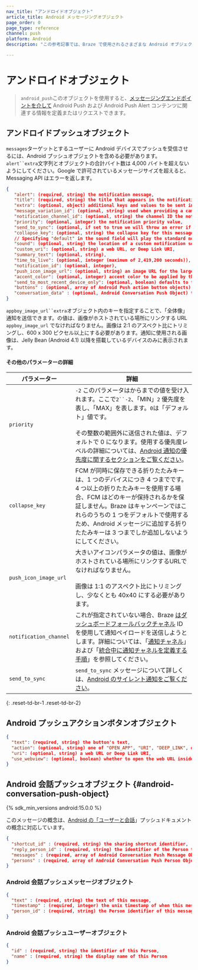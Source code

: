 ```yaml
---
nav_title: "アンドロイドオブジェクト"
article_title: Android メッセージングオブジェクト
page_order: 0
page_type: reference
channel: push
platform: Android
description: "この参考記事では、Braze で使用されるさまざまな Android オブジェクトを一覧表示して説明しています。"

---
```

# アンドロイドオブジェクト

> `android_push`このオブジェクトを使用すると、[メッセージングエンドポイントを介して]({{site.baseurl}}/api/endpoints/messaging) Android Push および Android Push Alert コンテンツに関連する情報を定義またはリクエストできます。

##  アンドロイドプッシュオブジェクト

`messages`ターゲットとするユーザーに Android デバイスでプッシュを受信させるには、Android プッシュオブジェクトを含める必要があります。`alert``extra`文字列とオブジェクトの合計バイト数は 4,000 バイトを超えないようにしてください。Google で許可されているメッセージサイズを超えると、Messaging API はエラーを返します。

```json
{
   "alert": (required, string) the notification message,
   "title": (required, string) the title that appears in the notification drawer,
   "extra": (optional, object) additional keys and values to be sent in the push,
   "message_variation_id": (optional, string) used when providing a campaign_id to specify which message variation this message should be tracked under (must be an Android Push Message),
   "notification_channel_id": (optional, string) the channel ID the notification will be sent with,
   "priority": (optional, integer) the notification priority value,
   "send_to_sync": (optional, if set to true we will throw an error if "alert" or "title" is set),
   "collapse_key": (optional, string) the collapse key for this message,
   // Specifying "default" in the sound field will play the standard notification sound
   "sound": (optional, string) the location of a custom notification sound within the app,
   "custom_uri": (optional, string) a web URL, or Deep Link URI,
   "summary_text": (optional, string),
   "time_to_live": (optional, integer (maximum of 2,419,200 seconds)),
   "notification_id": (optional, integer),
   "push_icon_image_url": (optional, string) an image URL for the large icon,
   "accent_color": (optional, integer) accent color to be applied by the standard Style templates when presenting this notification, an RGB integer value,
   "send_to_most_recent_device_only": (optional, boolean) defaults to false, if set to true, Braze will only send this push to a user's most recently used Android device, rather than all eligible Android devices,
   "buttons" : (optional, array of Android Push action button objects) push action buttons to display
   "conversation_data" : (optional, Android Conversation Push Object) the data to be displayed via Conversation Push.
}
```

`appboy_image_url``extra`オブジェクト内のキーを指定することで、「全体像」通知を送信できます。の値は、画像がホストされている場所にリンクする URL `appboy_image_url` でなければなりません。画像は 2:1 のアスペクト比にトリミングし、600 x 300 ピクセル以上にする必要があります。通知に使用される画像は、Jelly Bean (Android 4.1) 以降を搭載しているデバイスのみに表示されます。

#### その他のパラメーターの詳細

| パラメーター | 詳細 |
| --------- | ------- |
| `priority` | `-2` このパラメータはからまでの値を受け入れます。ここで`2``-2`、「MIN」`2` 優先度を表し、「MAX」を表します。`0`は「デフォルト」値です。<br> <br> その整数の範囲外に送信された値は、デフォルトで 0 になります。使用する優先度レベルの詳細については、[Android 通知の優先度に関するセクションをご覧ください][29]。|
| `collapse_key` | FCM が同時に保存できる折りたたみキーは、1 つのデバイスにつき 4 つまでです。4 つ以上の折りたたみキーを使用する場合、FCM はどのキーが保持されるかを保証しません。Braze はキャンペーンではこれらのうちの 1 つをデフォルトで使用するため、Android メッセージに追加する折りたたみキーは 3 つまでしか追加しないようにしてください。|
| `push_icon_image_url` | 大きいアイコンパラメータの値は、画像がホストされている場所にリンクするURLでなければなりません。<br> <br> 画像は 1:1 のアスペクト比にトリミングし、少なくとも 40x40 にする必要があります。|
| `notification_channel` | これが指定されていない場合、Braze [はダッシュボードフォールバックチャネル][45] ID を使用して通知ペイロードを送信しようとします。詳細については、「[通知チャネル][44]」および「[統合中に通知チャネルを定義する手順][43]」を参照してください。|
| `send_to_sync` | `send_to_sync` メッセージについて詳しくは、[Android のサイレント通知をご覧ください][28]。|
{: .reset-td-br-1 .reset-td-br-2}

## Android プッシュアクションボタンオブジェクト

```json
{
  "text": (required, string) the button's text,
  "action": (optional, string) one of "OPEN_APP", "URI", "DEEP_LINK", or "CLOSE", defaults to "OPEN_APP",
  "uri": (optional, string) a web URL or Deep Link URI,
  "use_webview": (optional, boolean) whether to open the web URL inside the app if the action is "URI", defaults to true
}
```

## Android 会話プッシュオブジェクト {#android-conversation-push-object}

{% sdk_min_versions android:15.0.0 %}

このメッセージの概念は、[Android の「ユーザーと会話][46]」プッシュドキュメントの概念に対応しています。

```json
{
  "shortcut_id" : (required, string) the sharing shortcut identifier,
  "reply_person_id" : (required, string) the identifier of the Person this push is replying to,
  "messages" : (required, array of Android Conversation Push Message Object),
  "persons" : (required, array of Android Conversation Push Person Object)
}
```

### Android 会話プッシュメッセージオブジェクト

```json
{
  "text" : (required, string) the text of this message,
  "timestamp" : (required, integer) the unix timestamp of when this message was sent,
  "person_id" : (required, string) the Person identifier of this message's sender,
}
```

### Android 会話プッシュユーザーオブジェクト

```json
{
  "id" : (required, string) the identifier of this Person,
  "name" : (required, string) the display name of this Person
}
```

[28]: {{site.baseurl}}/developer_guide/platform_integration_guides/android/push_notifications/android/silent_push_notifications/#silent-push-notifications
[29]: {{site.baseurl}}/developer_guide/platform_integration_guides/android/advanced_use_cases/deep_linking/
[44]: {{site.baseurl}}/user_guide/message_building_by_channel/push/notification_channels/
[43]: {{site.baseurl}}/developer_guide/platform_integration_guides/android/push_notifications/integration/standard_integration/#step-5-define-notification-channels
[45]: {{site.baseurl}}/user_guide/message_building_by_channel/push/android/notification_channels/#dashboard-fallback-channel
[46]: https://developer.android.com/guide/topics/ui/conversations
